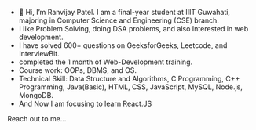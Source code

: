 - 👋 Hi, I’m Ranvijay Patel. I am a final-year student at IIIT Guwahati, majoring in Computer Science and Engineering (CSE) branch.
- I like Problem Solving, doing DSA problems, and also Interested in web development.
- I have solved 600+ questions on GeeksforGeeks, Leetcode, and InterviewBit.
- completed the 1 month of Web-Development training.
- Course work: OOPs, DBMS, and OS.
- Technical Skill: Data Structure and Algorithms, C Programming, C++ Programming, Java(Basic), HTML, CSS, JavaScript, MySQL, Node.js, MongoDB.
- And Now I am focusing to learn React.JS

Reach out to me...
<!---
ranvijay12345/ranvijay12345 is a ✨ special ✨ repository because its `README.md` (this file) appears on your GitHub profile.
You can click the Preview link to take a look at your changes.
--->
